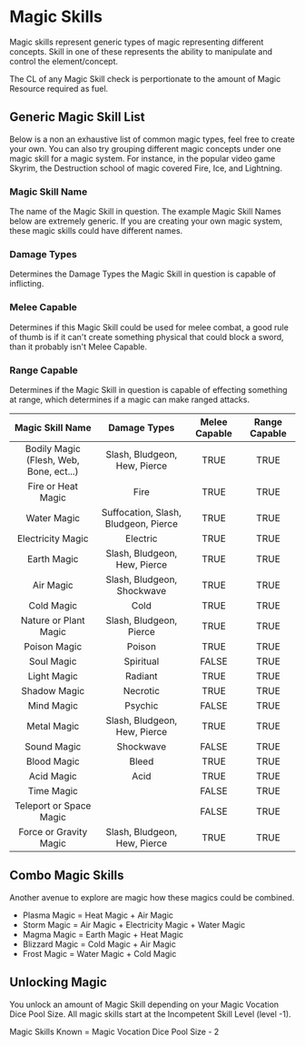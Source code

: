 # Magic Skills

Magic skills represent generic types of magic representing different concepts. Skill in one of these represents the ability to manipulate and control the element/concept.

The CL of any Magic Skill check is perportionate to the amount of Magic Resource required as fuel.

## Generic Magic Skill List

Below is a non an exhaustive list of common magic types, feel free to create your own. You can also try grouping different magic concepts under one magic skill for a magic system. For instance, in the popular video game Skyrim, the Destruction school of magic covered Fire, Ice, and Lightning.

### Magic Skill Name

The name of the Magic Skill in question. The example Magic Skill Names below are extremely generic. If you are creating your own magic system, these magic skills could have different names.

### Damage Types

Determines the Damage Types the Magic Skill in question is capable of inflicting.

### Melee Capable

Determines if this Magic Skill could be used for melee combat, a good rule of thumb is if it can't create something physical that could block a sword, than it probably isn't Melee Capable.

### Range Capable

Determines if the Magic Skill in question is capable of effecting something at range, which determines if a magic can make ranged attacks.

|            Magic Skill Name            |             Damage Types             | Melee Capable | Range Capable |
| :-------------------------------------: | :----------------------------------: | :-----------: | :-----------: |
| Bodily Magic (Flesh, Web, Bone, ect...) |     Slash, Bludgeon, Hew, Pierce     |     TRUE     |     TRUE     |
|           Fire or Heat Magic           |                 Fire                 |     TRUE     |     TRUE     |
|               Water Magic               | Suffocation, Slash, Bludgeon, Pierce |     TRUE     |     TRUE     |
|            Electricity Magic            |               Electric               |     TRUE     |     TRUE     |
|               Earth Magic               |     Slash, Bludgeon, Hew, Pierce     |     TRUE     |     TRUE     |
|                Air Magic                |      Slash, Bludgeon, Shockwave      |     TRUE     |     TRUE     |
|               Cold Magic               |                 Cold                 |     TRUE     |     TRUE     |
|          Nature or Plant Magic          |       Slash, Bludgeon, Pierce       |     TRUE     |     TRUE     |
|              Poison Magic              |                Poison                |     TRUE     |     TRUE     |
|               Soul Magic               |              Spiritual              |     FALSE     |     TRUE     |
|               Light Magic               |               Radiant               |     TRUE     |     TRUE     |
|              Shadow Magic              |               Necrotic               |     TRUE     |     TRUE     |
|               Mind Magic               |               Psychic               |     FALSE     |     TRUE     |
|               Metal Magic               |     Slash, Bludgeon, Hew, Pierce     |     TRUE     |     TRUE     |
|               Sound Magic               |              Shockwave              |     FALSE     |     TRUE     |
|               Blood Magic               |                Bleed                |     TRUE     |     TRUE     |
|               Acid Magic               |                 Acid                 |     TRUE     |     TRUE     |
|               Time Magic               |                                      |     FALSE     |     TRUE     |
|         Teleport or Space Magic         |                                      |     FALSE     |     TRUE     |
|         Force or Gravity Magic         |     Slash, Bludgeon, Hew, Pierce     |     TRUE     |     TRUE     |

## Combo Magic Skills

Another avenue to explore are magic how these magics could be combined.

- Plasma Magic = Heat Magic + Air Magic
- Storm Magic = Air Magic + Electricity Magic + Water Magic
- Magma Magic = Earth Magic + Heat Magic
- Blizzard Magic = Cold Magic + Air Magic
- Frost Magic = Water Magic + Cold Magic

## Unlocking Magic

You unlock an amount of Magic Skill depending on your Magic Vocation Dice Pool Size. All magic skills start at the Incompetent Skill Level (level -1).

Magic Skills Known = Magic Vocation Dice Pool Size - 2
